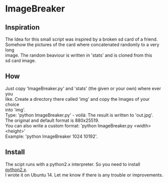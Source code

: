 # ImageBreaker

## Inspiration
The Idea for this small script was inspired by a broken sd card of a friend.</br>
Somehow the pictures of the card where concatenated randomly to a very long</br>
image. The random beaviour is written in 'stats' and is cloned from this</br>
sd card image.</br>

## How
Just copy 'ImageBreaker.py' and 'stats' (the given or your own) where ever you</br>
like. Create a directory there called 'img' and copy the Images of your choice</br>
into 'img'.</br>
Type: 'python ImageBreaker.py' - voilá: The result is written to 'out.jpg'.</br>
The original and default format is 880x25519.</br>
You can also write a custom format: 'python ImageBreaker.py \<width\> \<height\>'</br>
Example: 'python ImageBreaker 1024 10192'.

## Install
The scipt runs with a python2.x interpreter. So you need to install
<a href=https://www.python.org/downloads/>python2.x</a>.</br>
I wrote it on Ubuntu 14. Let me know if there is any trouble or improvements.
